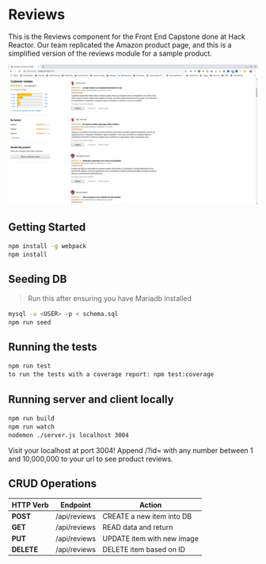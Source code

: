 
# Reviews
This is the Reviews component for the Front End Capstone done at Hack Reactor. Our team replicated the Amazon product page, and this is a simplified version of the reviews module for a sample product.

![reviews demo](reviewsdemo.png)

## Getting Started
```sh
npm install -g webpack
npm install
``` 

## Seeding DB
> Run this after ensuring you have Mariadb installed
```sh
mysql -u <USER> -p < schema.sql
npm run seed
```

## Running the tests
```sh
npm run test
to run the tests with a coverage report: npm test:coverage
```
## Running server and client locally
```sh
npm run build
npm run watch
nodemon ./server.js localhost 3004
```

Visit your localhost at port 3004!
Append /?id= with any number between 1 and 10,000,000 to your url to see product reviews.

## CRUD Operations
| HTTP Verb |           Endpoint          |            Action            |
|-----------| --------------------------- | ---------------------------- |
| **POST**  |       /api/reviews          |  CREATE a new item into DB   |
| **GET**   |       /api/reviews          |  READ data and return        |
| **PUT**   |       /api/reviews          |  UPDATE item with new image  |
| **DELETE**|       /api/reviews          |  DELETE item based on ID     |
